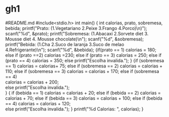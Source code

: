# gh1
#README.md
#include<stdio.h>
int main() {
	int calorias, prato, sobremesa, bebida;
	printf("Prato: (1.Vegetariano 2.Peixe 3.Frango 4.Porco)\n)");
	scanf("%d", &prato);
	printf("Sobremesa: (1.Abacaxi 2.Sorvete diet 3. Mousse diet 4. Mousse chocolate)\n");
	scanf("%d", &sobremesa);
	printf("Bebida: (1.Cha 2.Suco de laranja 3.Suco de melao 4.Refrigerante)\n");
	scanf("%d", &bebida);
	{if(prato == 1)
		calorias = 180;
	else if (prato ==2)
		calorias =230;
	else if (prato == 3)
		calorias = 250;
	else if (prato == 4)
		calorias = 350;
		else
		printf("Escolha invalida.");
	}
	{if (sobremesa == 1)
		calorias = calorias+ 75;
	else if (sobremesa == 2)
		calorias = calorias + 110;
	else if (sobremesa == 3)
		calorias = calorias + 170;
	else if (sobremesa == 4)	
		calorias = calorias + 200;	
		else
		printf("Escolha invalida.");		
	}
	{ if (bebida == 1)
		calorias = calorias + 20;
	else if (bebida == 2)
		calorias = calorias + 70;
	else if (bebida == 3)
		calorias = calorias + 100;
	else if (bebida == 4)
		calorias = calorias + 120;		
		else
		printf("Escolha invalida.");
	}
	printf("%d Calorias: ", calorias);
}   
